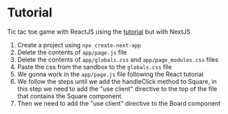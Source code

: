 # Tutorial 

Tic tac toe game with ReactJS using the [tutorial](https://react.dev/learn/tutorial-tic-tac-toe) but with NextJS


1. Create a project using `npx create-next-app`
2. Delete the contents of `app/page.js` file
3. Delete the contents of `app/globals.css` and `app/page_modules.css` files
4. Paste the css from the sandbox to the `globals.css` file
5. We gonna work in the `app/page.js` file following the React tutorial
6. We follow the steps until we add the handleClick method to Square, in this step we need to add the "use client" directive to the top of the file that contains the Square component
7. Then we need to add the "use client" directive to the Board component